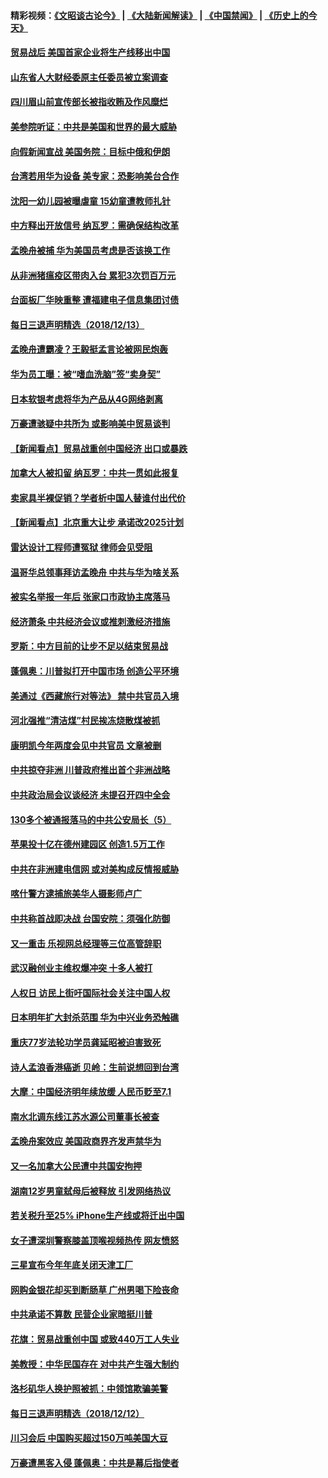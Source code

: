 #### 精彩视频：[《文昭谈古论今》](https://github.com/gfw-breaker/wenzhao/blob/master/README.md?t=12140931) | [《大陆新闻解读》](https://github.com/gfw-breaker/ntdtv-comedy/blob/master/README.md?t=12140931) | [《中国禁闻》](https://github.com/gfw-breaker/ntdtv-news/blob/master/README.md?t=12140931) | [《历史上的今天》](https://github.com/gfw-breaker/today-in-history/blob/master/README.md?t=12140931) 

#### [贸易战后 美国首家企业将生产线移出中国](../pages/nsc413/n10910617.md?t=12140931) 

#### [山东省人大财经委原主任委员被立案调查](../pages/nsc413/n10910252.md?t=12140931) 

#### [四川眉山前宣传部长被指收贿及作风糜烂](../pages/nsc413/n10910388.md?t=12140931) 

#### [美参院听证：中共是美国和世界的最大威胁](../pages/nsc413/n10910375.md?t=12140931) 

#### [向假新闻宣战 美国务院：目标中俄和伊朗](../pages/nsc413/n10909483.md?t=12140931) 


#### [台湾若用华为设备 美专家：恐影响美台合作](../pages/nsc413/n10910065.md?t=12140931) 

#### [沈阳一幼儿园被曝虐童 15幼童遭教师扎针](../pages/nsc413/n10909935.md?t=12140931) 

#### [中方释出开放信号 纳瓦罗：需确保结构改革](../pages/nsc413/n10909485.md?t=12140931) 

#### [孟晚舟被捕 华为美国员考虑是否该换工作](../pages/nsc413/n10909635.md?t=12140931) 

#### [从非洲猪瘟疫区带肉入台 累犯3次罚百万元](../pages/nsc413/n10909972.md?t=12140931) 

#### [台面板厂华映重整 遭福建电子信息集团讨债](../pages/nsc413/n10909925.md?t=12140931) 

#### [每日三退声明精选（2018/12/13）](../pages/nsc413/n10909974.md?t=12140931) 

#### [孟晚舟遭霸凌？王毅挺孟言论被网民炮轰](../pages/nsc413/n10909489.md?t=12140931) 

#### [华为员工曝：被“嗜血洗脑”签“卖身契”](../pages/nsc413/n10909678.md?t=12140931) 

#### [日本软银考虑将华为产品从4G网络剥离](../pages/nsc413/n10909502.md?t=12140931) 

#### [万豪遭骇疑中共所为 或影响美中贸易谈判](../pages/nsc413/n10909029.md?t=12140931) 

#### [【新闻看点】贸易战重创中国经济 出口或暴跌](../pages/nsc413/n10909327.md?t=12140931) 

#### [加拿大人被扣留 纳瓦罗：中共一贯如此报复](../pages/nsc413/n10909446.md?t=12140931) 

#### [卖家具半裸促销？学者析中国人替谁付出代价](../pages/nsc413/n10909430.md?t=12140931) 

#### [【新闻看点】北京重大让步 承诺改2025计划](../pages/nsc413/n10908909.md?t=12140931) 

#### [雷达设计工程师遭冤狱 律师会见受阻](../pages/nsc413/n10909440.md?t=12140931) 

#### [温哥华总领事拜访孟晚舟 中共与华为啥关系](../pages/nsc413/n10909237.md?t=12140931) 

#### [被实名举报一年后 张家口市政协主席落马](../pages/nsc413/n10909352.md?t=12140931) 

#### [经济萧条 中共经济会议或推刺激经济措施](../pages/nsc413/n10909301.md?t=12140931) 

#### [罗斯：中方目前的让步不足以结束贸易战](../pages/nsc413/n10909365.md?t=12140931) 

#### [蓬佩奥：川普拟打开中国市场 创造公平环境](../pages/nsc413/n10909177.md?t=12140931) 

#### [美通过《西藏旅行对等法》 禁中共官员入境](../pages/nsc413/n10909165.md?t=12140931) 

#### [河北强推“清洁煤”村民挨冻烧散煤被抓](../pages/nsc413/n10907618.md?t=12140931) 

#### [康明凯今年两度会见中共官员 文章被删](../pages/nsc413/n10909222.md?t=12140931) 

#### [中共掠夺非洲 川普政府推出首个非洲战略](../pages/nsc413/n10909107.md?t=12140931) 

#### [中共政治局会议谈经济 未提召开四中全会](../pages/nsc413/n10908938.md?t=12140931) 

#### [130多个被通报落马的中共公安局长（5）](../pages/nsc413/n10841078.md?t=12140931) 

#### [苹果投十亿在德州建园区 创造1.5万工作](../pages/nsc413/n10908912.md?t=12140931) 

#### [中共在非洲建电信网 或对美构成反情报威胁](../pages/nsc413/n10908572.md?t=12140931) 


#### [喀什警方逮捕旅美华人摄影师卢广](../pages/nsc413/n10908758.md?t=12140931) 

#### [中共称首战即决战 台国安院：须强化防御](../pages/nsc413/n10908491.md?t=12140931) 

#### [又一重击 乐视网总经理等三位高管辞职](../pages/nsc413/n10908741.md?t=12140931) 

#### [武汉融创业主维权爆冲突 十多人被打](../pages/nsc413/n10908617.md?t=12140931) 

#### [人权日 访民上街吁国际社会关注中国人权](../pages/nsc413/n10908674.md?t=12140931) 

#### [日本明年扩大封杀范围 华为中兴业务恐触礁](../pages/nsc413/n10908418.md?t=12140931) 

#### [重庆77岁法轮功学员龚延昭被迫害致死](../pages/nsc413/n10906097.md?t=12140931) 

#### [诗人孟浪香港癌逝 贝岭：生前说想回到台湾](../pages/nsc413/n10908178.md?t=12140931) 

#### [大摩：中国经济明年续放缓 人民币贬至7.1](../pages/nsc413/n10907763.md?t=12140931) 

#### [南水北调东线江苏水源公司董事长被查](../pages/nsc413/n10907880.md?t=12140931) 

#### [孟晚舟案效应 美国政商界齐发声禁华为](../pages/nsc413/n10907052.md?t=12140931) 

#### [又一名加拿大公民遭中共国安拘押](../pages/nsc413/n10907831.md?t=12140931) 

#### [湖南12岁男童弑母后被释放 引发网络热议](../pages/nsc413/n10907502.md?t=12140931) 

#### [若关税升至25% iPhone生产线或将迁出中国](../pages/nsc413/n10907577.md?t=12140931) 

#### [女子遭深圳警察膝盖顶喉视频热传 网友愤怒](../pages/nsc413/n10907731.md?t=12140931) 

#### [三星宣布今年年底关闭天津工厂](../pages/nsc413/n10907554.md?t=12140931) 

#### [网购金银花却买到断肠草 广州男喝下险丧命](../pages/nsc413/n10907798.md?t=12140931) 

#### [中共承诺不算数 民营企业家暗挺川普](../pages/nsc413/n10903835.md?t=12140931) 

#### [花旗：贸易战重创中国 或致440万工人失业](../pages/nsc413/n10907528.md?t=12140931) 

#### [美教授：中华民国存在 对中共产生强大制约](../pages/nsc413/n10907472.md?t=12140931) 

#### [洛杉矶华人换护照被抓：中领馆欺骗美警](../pages/nsc413/n10907364.md?t=12140931) 

#### [每日三退声明精选（2018/12/12）](../pages/nsc413/n10907597.md?t=12140931) 

#### [川习会后 中国购买超过150万吨美国大豆](../pages/nsc413/n10906996.md?t=12140931) 

#### [万豪遭黑客入侵 蓬佩奥：中共是幕后指使者](../pages/nsc413/n10907374.md?t=12140931) 

